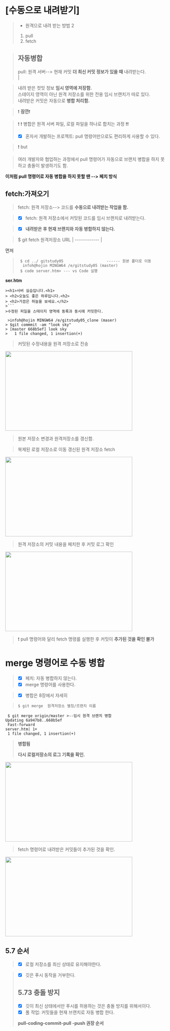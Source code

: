# [수동으로 내려받기]

>* 원격으로 내려 받는 방법 2  
>1. pull
>2. fetch 
 
 >## 자동병합  
 >pull: 원격 서버--> 현재 커밋 **더 최신 커밋 정보가 있을 때** 내려받는다.  
                  |
                  
 >내려 받은 컷밋 정보 __임시 영역에 저장함.__  
 > 스테이지 영역이 아닌 원격 저장소를 위한 전용 임시 브랜치가 따로 있다.  
>내려받은 커밋은 자동으로 **병합 처리함.**  


 > :exclamation: **잠깐**:exclamation:  

>:exclamation: :exclamation: 병합은 원격 서버 파일, 로컬 파일을 하나로 합치는 과정 :exclamation::exclamation:
> - [x] 혼자서 개발하는 프로젝트: pull 명령어만으로도 편리하게 사용할 수 있다.
 
>  :exclamation: but
  
> 여러 개발자와 협업하는 과정에서  pull 명령어가 자동으로 브랜치 병합을 하지 못하고 충돌이 발생하기도 함. 

**이처럼 pull 명령어로 자동 병합을 하지 못할 땐 --> 페치 방식**  


## fetch:가져오기

>fetch: 원격 저장소--> 코드를  **수동으로 내려받는 작업을 함.**

>  - [x] fetch: 원격 저장소에서 커밋된 코드를 임시 브랜치로 내려받는다.
                             
>  - [x] **내려받은 후 현재 브랜치와 자동 병합하지 않는다.**
  
> $ git fetch 원격저장소 URL | 
------------ |


먼저  

> ```infoh@hojin MINGW64 /e/gitstudy05_clone (maser)
>  $ cd ../ gitstudy05                   ------ 원본 폴더로 이동
>   infoh@hojin MINGW64 /e/gitstudy05 (master)
>  $ code server.htm> --- vs Code 실행
> ```

**ser.htm**
```
><h1>서버 실습입니다.<h1>
> <h2>오늘도 좋은 하루입니다.<h2>
> <h2>가끔은 하늘을 보세요.</h2>
>```
>수정된 피일을 스테이지 영역에 동록과 동시에 커밋한다.
```   
```
 >infoh@hojin MINGW64 /e/gitstudy05_clone (maser)
> $git commmit -am "look sky"
> [master 668b5ef] look sky
>   1 file changed, 1 insertion(+)
```
            
 >커밋된 수정내용을 원격 저장소로 전송
            
            

<img src ="https://user-images.githubusercontent.com/114066603/192151960-05a9b35e-3763-4a24-b8ef-8d974f46389d.jpg" width="400px" height="250px">

     
            
            
>원본 저장소 변경과 원격저장소를 갱신함.  
            
>복제된 로컬 저장소로 이동
>갱신된 원격 저장소 fetch
            
<img src ="https://user-images.githubusercontent.com/114066603/192152200-67da4ba9-a137-4b6f-ac8a-540f28a3d0b4.jpg" width="400px" height="250px">

     
            
> 원격 저장소의 커밋 내용을 페치한 후 커밋 로그 확인
            
             
<img src ="https://user-images.githubusercontent.com/114066603/192152244-d8530b0f-7d0f-42ba-9cd6-fb305b263298.jpg" width="400px" height="250px">

            
            
>:exclamation: pull 명령어와 달리 fetch 명령를 실행한 후 커밋이 __추가된 것을 확인 불가__
  
  
 # merge 명령어로 수동 병합
 >- [x] 페치: 자동 병합하지 않는다.
 >- [x] merge 명령어를 사용한다.
 
 >- [x] 병합은 8장에서 자세히
 >
 
 > ```$ git merge  원격저장소 별칭/르랜치 이름```


```>infoh@hojin MINGW64 /e/gitstudy05_clone (master)
 $ git merge origin/master >--임시 원격 브랜치 병합
Updating 6a947b8..668b5ef
 Fast-forward
server.htm| 1+
 1 file changed, 1 insertion(+)
```

 >**병합됨**
 >
 >**다시 로컬저장소의 로그 기록을 확인.**
 >
 <img src ="https://user-images.githubusercontent.com/114066603/192154331-98a3a914-6778-4721-8656-84e40ed7daf7.jpg" width="400px" height="250px">

 >
 >fetch 명령어로 내려받은 커밋들이 추가된 것을 확인.
 <img src ="https://user-images.githubusercontent.com/114066603/192154528-f10f80d5-1961-4920-9c7c-002a5cd3cc9e.jpg" width="400px" height="250px">

 ## 5.7 순서
 >- [x] 로컬 저장소를 최신 상태로 유지해야한다.

>- [x] 깃은 푸시 동작을 거부한다.
 >
 >
 >## 5.73 충돌 방지
 >- [x] 깃이 최신 상태에서만 푸시를 허용하는 것은 충돌 방지를 위해서이다.
 >- [x] 풀 작업: 커밋들을 현재 브랜치로 자동 병합 한다.
 >
 >**pull-coding-commit-pull -push 권장 순서**
 >
 >
